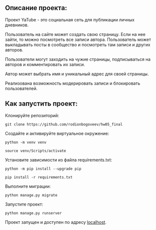 ## Описание проекта:

Проект YaTube - это социальная сеть для публикации личных дневников.

Пользователь на сайте может создать свою страницу. Если на нее зайти, то можно посмотреть все записи автора. Пользователь может выкладывать посты в сообщество и посмотреть там записи и других авторов.

Пользователи могут заходить на чужие страницы, подписываться на авторов и комментировать их записи.

Автор может выбрать имя и уникальный адрес для своей страницы.

Реализована возможность модерировать записи и блокировать пользователей.

## Как запустить проект:

Клонируйте репозиторий:

```
git clone https://github.com/rodionbogoveev/hw05_final
```

Cоздайте и активируйте виртуальное окружение:
```
python -m venv venv

source venv/Scripts/activate
```
Установите зависимости из файла requirements.txt:
```
python -m pip install --upgrade pip

pip install -r requirements.txt
```
Выполните миграции:
```
python manage.py migrate
```
Запустите проект:
```
python manage.py runserver
```
Проект запущен и доступен по адресу [localhost](http://localhost:8000/).